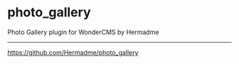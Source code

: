 # photo_gallery
Photo Gallery plugin for WonderCMS by Hermadme
***

<https://github.com/Hermadme/photo_gallery>
